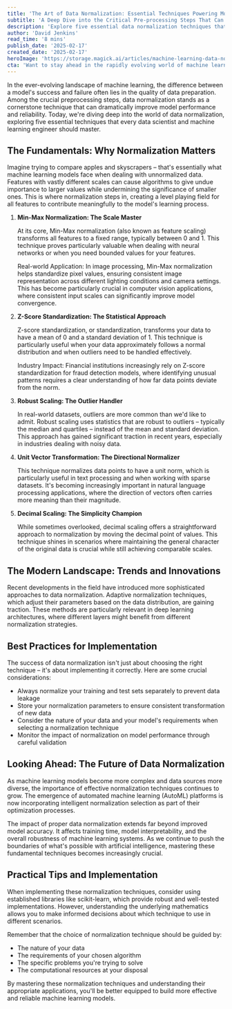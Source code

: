 ```yaml
---
title: 'The Art of Data Normalization: Essential Techniques Powering Modern Machine Learning'
subtitle: 'A Deep Dive into the Critical Pre-processing Steps That Can Make or Break Your ML Models'
description: 'Explore five essential data normalization techniques that power modern machine learning models. From Min-Max normalization to Robust Scaling, learn how these preprocessing steps can dramatically improve model performance and reliability. Discover best practices, real-world applications, and emerging trends in data normalization for AI and ML systems.'
author: 'David Jenkins'
read_time: '8 mins'
publish_date: '2025-02-17'
created_date: '2025-02-17'
heroImage: 'https://storage.magick.ai/articles/machine-learning-data-normalization.jpg'
cta: 'Want to stay ahead in the rapidly evolving world of machine learning and data science? Follow us on LinkedIn for more expert insights on data preprocessing, model optimization, and the latest trends in AI technology.'
---
```


In the ever-evolving landscape of machine learning, the difference between a model's success and failure often lies in the quality of data preparation. Among the crucial preprocessing steps, data normalization stands as a cornerstone technique that can dramatically improve model performance and reliability. Today, we're diving deep into the world of data normalization, exploring five essential techniques that every data scientist and machine learning engineer should master.

## The Fundamentals: Why Normalization Matters

Imagine trying to compare apples and skyscrapers – that's essentially what machine learning models face when dealing with unnormalized data. Features with vastly different scales can cause algorithms to give undue importance to larger values while undermining the significance of smaller ones. This is where normalization steps in, creating a level playing field for all features to contribute meaningfully to the model's learning process.

1. **Min-Max Normalization: The Scale Master**

   At its core, Min-Max normalization (also known as feature scaling) transforms all features to a fixed range, typically between 0 and 1. This technique proves particularly valuable when dealing with neural networks or when you need bounded values for your features.

   Real-world Application: In image processing, Min-Max normalization helps standardize pixel values, ensuring consistent image representation across different lighting conditions and camera settings. This has become particularly crucial in computer vision applications, where consistent input scales can significantly improve model convergence.

2. **Z-Score Standardization: The Statistical Approach**

   Z-score standardization, or standardization, transforms your data to have a mean of 0 and a standard deviation of 1. This technique is particularly useful when your data approximately follows a normal distribution and when outliers need to be handled effectively.

   Industry Impact: Financial institutions increasingly rely on Z-score standardization for fraud detection models, where identifying unusual patterns requires a clear understanding of how far data points deviate from the norm.

3. **Robust Scaling: The Outlier Handler**

   In real-world datasets, outliers are more common than we'd like to admit. Robust scaling uses statistics that are robust to outliers – typically the median and quartiles – instead of the mean and standard deviation. This approach has gained significant traction in recent years, especially in industries dealing with noisy data.

4. **Unit Vector Transformation: The Directional Normalizer**

   This technique normalizes data points to have a unit norm, which is particularly useful in text processing and when working with sparse datasets. It's becoming increasingly important in natural language processing applications, where the direction of vectors often carries more meaning than their magnitude.

5. **Decimal Scaling: The Simplicity Champion**

   While sometimes overlooked, decimal scaling offers a straightforward approach to normalization by moving the decimal point of values. This technique shines in scenarios where maintaining the general character of the original data is crucial while still achieving comparable scales.

## The Modern Landscape: Trends and Innovations

Recent developments in the field have introduced more sophisticated approaches to data normalization. Adaptive normalization techniques, which adjust their parameters based on the data distribution, are gaining traction. These methods are particularly relevant in deep learning architectures, where different layers might benefit from different normalization strategies.

## Best Practices for Implementation

The success of data normalization isn't just about choosing the right technique – it's about implementing it correctly. Here are some crucial considerations:

- Always normalize your training and test sets separately to prevent data leakage
- Store your normalization parameters to ensure consistent transformation of new data
- Consider the nature of your data and your model's requirements when selecting a normalization technique
- Monitor the impact of normalization on model performance through careful validation

## Looking Ahead: The Future of Data Normalization

As machine learning models become more complex and data sources more diverse, the importance of effective normalization techniques continues to grow. The emergence of automated machine learning (AutoML) platforms is now incorporating intelligent normalization selection as part of their optimization processes.

The impact of proper data normalization extends far beyond improved model accuracy. It affects training time, model interpretability, and the overall robustness of machine learning systems. As we continue to push the boundaries of what's possible with artificial intelligence, mastering these fundamental techniques becomes increasingly crucial.

## Practical Tips and Implementation

When implementing these normalization techniques, consider using established libraries like scikit-learn, which provide robust and well-tested implementations. However, understanding the underlying mathematics allows you to make informed decisions about which technique to use in different scenarios.

Remember that the choice of normalization technique should be guided by:
- The nature of your data
- The requirements of your chosen algorithm
- The specific problems you're trying to solve
- The computational resources at your disposal

By mastering these normalization techniques and understanding their appropriate applications, you'll be better equipped to build more effective and reliable machine learning models.